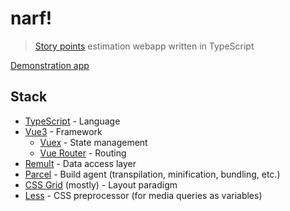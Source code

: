 # narf!

> [Story points][] estimation webapp written in TypeScript

[Demonstration app][]

## Stack

- [TypeScript][] - Language
- [Vue3][] - Framework
  - [Vuex][] - State management
  - [Vue Router][] - Routing
- [Remult][] - Data access layer
- [Parcel][] - Build agent (transpilation, minification, bundling, etc.)
- [CSS Grid][] (mostly) - Layout paradigm
- [Less][] - CSS preprocessor (for media queries as variables)

[css grid]: https://developer.mozilla.org/en-us/docs/web/css/css_grid_layout
[demonstration app]: https://sphenoid-secret-antimony.glitch.me
[less]: https://lesscss.org
[parcel]: https://parceljs.org
[remult]: https://remult.dev
[story points]: https://www.scrum.org/resources/blog/why-do-we-use-story-points-estimating
[typescript]: https://typescriptlang.org
[vue router]: https://router.vuejs.org
[vue3]: https://vuejs.org
[vuex]: https://vuex.vuejs.org
